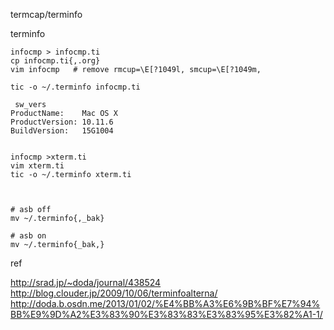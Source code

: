 
termcap/terminfo


terminfo
```
infocmp > infocmp.ti
cp infocmp.ti{,.org}
vim infocmp   # remove rmcup=\E[?1049l, smcup=\E[?1049m,

tic -o ~/.terminfo infocmp.ti
```


```
 sw_vers
ProductName:	Mac OS X
ProductVersion:	10.11.6
BuildVersion:	15G1004


infocmp >xterm.ti
vim xterm.ti
tic -o ~/.terminfo xterm.ti



# asb off
mv ~/.terminfo{,_bak}

# asb on
mv ~/.terminfo{_bak,}
```



ref

http://srad.jp/~doda/journal/438524  
http://blog.clouder.jp/2009/10/06/terminfoalterna/  
http://doda.b.osdn.me/2013/01/02/%E4%BB%A3%E6%9B%BF%E7%94%BB%E9%9D%A2%E3%83%90%E3%83%83%E3%83%95%E3%82%A1-1/  
